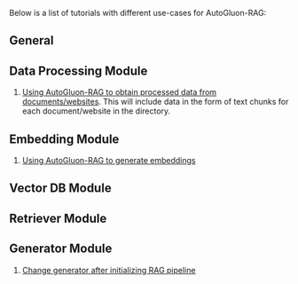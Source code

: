 Below is a list of tutorials with different use-cases for AutoGluon-RAG:

## General

## Data Processing Module
1. [Using AutoGluon-RAG to obtain processed data from documents/websites](https://github.com/autogluon/autogluon-rag/tree/main/documentation/tutorials/embedding/generate_embeddings.md). This will include data in the form of text chunks for each document/website in the directory.

## Embedding Module
1. [Using AutoGluon-RAG to generate embeddings](https://github.com/autogluon/autogluon-rag/tree/main/documentation/tutorials/embedding/generate_embeddings.md)

## Vector DB Module

## Retriever Module

## Generator Module
1. [Change generator after initializing RAG pipeline](https://github.com/autogluon/autogluon-rag/tree/main/documentation/tutorials/generator/change_generator.md)
